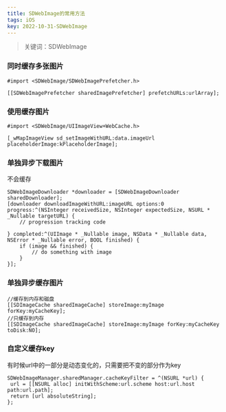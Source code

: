 ```yaml
---
title: SDWebImage的常用方法
tags: iOS
key: 2022-10-31-SDWebImage
---
```

> 关键词：SDWebImage

### 同时缓存多张图片

	#import <SDWebImage/SDWebImagePrefetcher.h>
	
	[[SDWebImagePrefetcher sharedImagePrefetcher] prefetchURLs:urlArray];

### 使用缓存图片

	#import <SDWebImage/UIImageView+WebCache.h>

	[_wMapImageView sd_setImageWithURL:data.imageUrl placeholderImage:kPlaceholderImage];

### 单独异步下载图片

不会缓存

	SDWebImageDownloader *downloader = [SDWebImageDownloader sharedDownloader];
	[downloader downloadImageWithURL:imageURL options:0 progress:^(NSInteger receivedSize, NSInteger expectedSize, NSURL * _Nullable targetURL) {
	    // progression tracking code
	    
	} completed:^(UIImage * _Nullable image, NSData * _Nullable data, NSError * _Nullable error, BOOL finished) {
	    if (image && finished) {
	        // do something with image
	    }
	}];
	
### 单独异步缓存图片	

	//缓存到内存和磁盘
	[[SDImageCache sharedImageCache] storeImage:myImage forKey:myCacheKey];
	//只缓存到内存
	[[SDImageCache sharedImageCache] storeImage:myImage forKey:myCacheKey toDisk:NO];

### 自定义缓存key

有时候url中的一部分是动态变化的，只需要把不变的部分作为key

	SDWebImageManager.sharedManager.cacheKeyFilter = ^(NSURL *url) {
	 url = [[NSURL alloc] initWithScheme:url.scheme host:url.host path:url.path];
	 return [url absoluteString];
	};